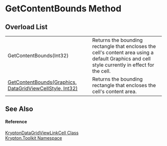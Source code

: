 # GetContentBounds Method


## Overload List
<table>
<tr>
<td>GetContentBounds(Int32)</td>
<td>Returns the bounding rectangle that encloses the cell's content area using a default Graphics and cell style currently in effect for the cell.</td></tr>
<tr>
<td><a href="0222134d-c11b-55bf-b00c-acfb9767a40d.md">GetContentBounds(Graphics, DataGridViewCellStyle, Int32)</a></td>
<td>Returns the bounding rectangle that encloses the cell's content area.</td></tr>
</table>

## See Also


#### Reference
<a href="db262974-9cc7-3cb8-64cb-034690513944.md">KryptonDataGridViewLinkCell Class</a>  
<a href="79d2eac2-21f4-54ff-7552-b20c33c30600.md">Krypton.Toolkit Namespace</a>  
